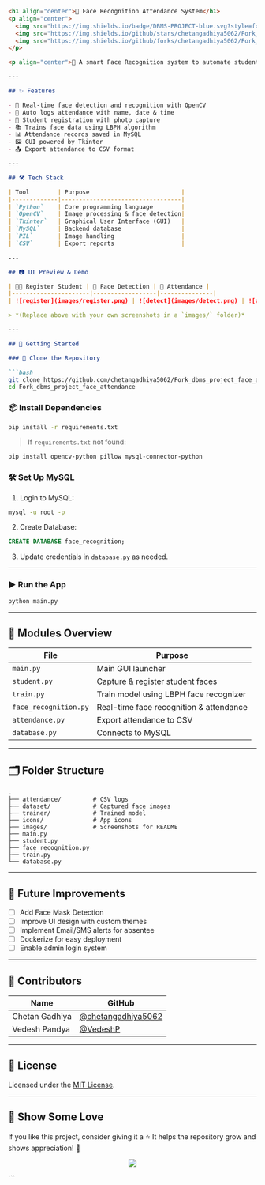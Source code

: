 ````markdown
<h1 align="center">👤 Face Recognition Attendance System</h1>
<p align="center">
  <img src="https://img.shields.io/badge/DBMS-PROJECT-blue.svg?style=for-the-badge">
  <img src="https://img.shields.io/github/stars/chetangadhiya5062/Fork_dbms_project_face_attendance?style=for-the-badge">
  <img src="https://img.shields.io/github/forks/chetangadhiya5062/Fork_dbms_project_face_attendance?style=for-the-badge">
</p>

<p align="center">📸 A smart Face Recognition system to automate student attendance using Python, OpenCV, Tkinter, and MySQL. ✨</p>

---

## ✨ Features

- 🎥 Real-time face detection and recognition with OpenCV
- 📝 Auto logs attendance with name, date & time
- 👤 Student registration with photo capture
- 📚 Trains face data using LBPH algorithm
- 📊 Attendance records saved in MySQL
- 🖼️ GUI powered by Tkinter
- 📤 Export attendance to CSV format

---

## 🛠️ Tech Stack

| Tool        | Purpose                          |
|-------------|----------------------------------|
| `Python`    | Core programming language        |
| `OpenCV`    | Image processing & face detection|
| `Tkinter`   | Graphical User Interface (GUI)   |
| `MySQL`     | Backend database                 |
| `PIL`       | Image handling                   |
| `CSV`       | Export reports                   |

---

## 📷 UI Preview & Demo

| 👨‍🎓 Register Student | 📸 Face Detection | 🧾 Attendance |
|----------------------|------------------|---------------|
| ![register](images/register.png) | ![detect](images/detect.png) | ![attendance](images/attendance.png) |

> *(Replace above with your own screenshots in a `images/` folder)*

---

## 🚀 Getting Started

### 🔁 Clone the Repository

```bash
git clone https://github.com/chetangadhiya5062/Fork_dbms_project_face_attendance.git
cd Fork_dbms_project_face_attendance
````

### 📦 Install Dependencies

```bash
pip install -r requirements.txt
```

> If `requirements.txt` not found:

```bash
pip install opencv-python pillow mysql-connector-python
```

### 🛠️ Set Up MySQL

1. Login to MySQL:

```bash
mysql -u root -p
```

2. Create Database:

```sql
CREATE DATABASE face_recognition;
```

3. Update credentials in `database.py` as needed.

---

### ▶️ Run the App

```bash
python main.py
```

---

## 🧠 Modules Overview

| File                  | Purpose                                 |
| --------------------- | --------------------------------------- |
| `main.py`             | Main GUI launcher                       |
| `student.py`          | Capture & register student faces        |
| `train.py`            | Train model using LBPH face recognizer  |
| `face_recognition.py` | Real-time face recognition & attendance |
| `attendance.py`       | Export attendance to CSV                |
| `database.py`         | Connects to MySQL                       |

---

## 🗂️ Folder Structure

```
.
├── attendance/         # CSV logs
├── dataset/            # Captured face images
├── trainer/            # Trained model
├── icons/              # App icons
├── images/             # Screenshots for README
├── main.py
├── student.py
├── face_recognition.py
├── train.py
└── database.py
```

---

## 🔮 Future Improvements

* [ ] Add Face Mask Detection
* [ ] Improve UI design with custom themes
* [ ] Implement Email/SMS alerts for absentee
* [ ] Dockerize for easy deployment
* [ ] Enable admin login system

---

## 👥 Contributors

| Name           | GitHub                                                     |
| -------------- | ---------------------------------------------------------- |
| Chetan Gadhiya | [@chetangadhiya5062](https://github.com/chetangadhiya5062) |
| Vedesh Pandya  | [@VedeshP](https://github.com/VedeshP)                     |

---

## 📜 License

Licensed under the [MIT License](LICENSE).

---

## 🌟 Show Some Love

If you like this project, consider giving it a ⭐️
It helps the repository grow and shows appreciation! 🙌

<p align="center">
  <img src="https://forthebadge.com/images/badges/made-with-python.svg">
</p>
```

